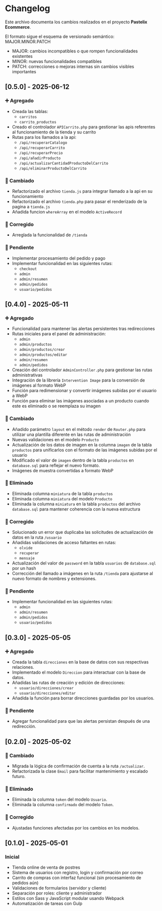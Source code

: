 # Changelog

Este archivo documenta los cambios realizados en el proyecto **Pastelix Ecommerce**.

El formato sigue el esquema de versionado semántico: MAJOR.MINOR.PATCH

- MAJOR: cambios incompatibles o que rompen funcionalidades existentes
- MINOR: nuevas funcionalidades compatibles
- PATCH: correcciones o mejoras internas sin cambios visibles importantes

## [0.5.0] - 2025-06-12 
### ➕ Agregado
- Creada las tablas:
    - `carritos`
    - `carrito_productos`
- Creado el controlador `APICarrito.php` para gestionar las apis referentes al funcionamiento de la tienda y su carrito
- Rutas para los llamados a la api:
    - `/api/recuperarCatalogo`
    - `/api/recuperarCarrito`
    - `/api/recuperarPrecio`
    - `/api/añadirProducto` 
    - `/api/actualizarCantidadProductoDelCarrito` 
    - `/api/eliminarProductoDelCarrito` 

### 🔧 Cambiado
- Refactorizado el archivo `tienda.js` para integrar llamado a la api en su funcionamiento
- Refactorizado el archivo `tienda.php` para pasar el renderizado de la pagina a `tienda.js`
- Añadida funcion `whereArray` en el modelo `ActiveRecord`

### 🐛 Corregido
- Arreglada la funcionalidad de `/tienda`

### 📅 Pendiente
- Implementar procesamiento del pedido y pago
- Implementar funcionalidad en las siguientes rutas:
    - `checkout`
    - `admin`
    - `admin/resumen`
    - `admin/pedidos`
    - `usuario/pedidos`

## [0.4.0] - 2025-05-11 
### ➕ Agregado
- Funcionalidad para mantener las alertas persistentes tras redirecciones
- Rutas iniciales para el panel de administración:
    - `admin`
    - `admin/productos`
    - `admin/productos/crear`
    - `admin/productos/editar`
    - `admin/resumen`
    - `admin/pedidos`
- Creación del controlador `AdminController.php` para gestionar las rutas administrativas
- Integración de la librería `Intervention Image` para la conversión de imágenes al formato WebP
- Función para redimensionar y convertir imágenes subidas por el usuario a WebP
- Función para eliminar las imágenes asociadas a un producto cuando este es eliminado o se reemplaza su imagen

### 🔧 Cambiado
- Añadido parámetro `layout` en el método `render` de `Router.php` para utilizar una plantilla diferente en las rutas de administración
- Nuevas validaciones en el modelo `Producto`
- Actualización de los datos de imagen en la columna `imagen` de la tabla `productos` para unificarlos con el formato de las imágenes subidas por el usuario
- Modificado el valor de `imagen` dentro de la tabla `productos` en `database.sql` para reflejar el nuevo formato.
- Imágenes de muestra convertidas a formato WebP

### 🧹 Eliminado
- Eliminada columna `miniatura` de la tabla `productos`
- Eliminada columna `miniatura` del modelo `Producto`
- Eliminada la columna `miniatura` en la tabla `productos` del archivo `database.sql` para mantener coherencia con la nueva estructura

### 🐛 Corregido
- Solucionado un error que duplicaba las solicitudes de actualización de datos en la ruta `/usuario`
- Añadidas validaciones de acceso faltantes en rutas:
    - `olvide`
    - `recuperar`
    - `mensaje`
- Actualización del valor de `password` en la tabla `usuarios` de `database.sql` por un hash
- Corrección del llamado a imágenes en la ruta `/tienda` para ajustarse al nuevo formato de nombres y extensiones.

### 📅 Pendiente
- Implementar funcionalidad en las siguientes rutas:
    - `admin`
    - `admin/resumen`
    - `admin/pedidos`
    - `usuario/pedidos`

## [0.3.0] - 2025-05-05 
### ➕ Agregado
- Creada la tabla `direcciones` en la base de datos con sus respectivas relaciones.
- Implementado el modelo `Direccion` para interactuar con la base de datos.
- Añadidas las rutas de creación y edición de direcciones:
    - `usuario/direcciones/crear`
    - `usuario/direcciones/editar`
- Añadida la función para borrar direcciones guardadas por los usuarios.

### 📅 Pendiente
- Agregar funcionalidad para que las alertas persistan después de una redirección.

## [0.2.0] - 2025-05-02
### 🔧 Cambiado
- Migrada la lógica de confirmación de cuenta a la ruta `/actualizar`.
- Refactorizada la clase `Email` para facilitar mantenimiento y escalado futuro.

### 🧹 Eliminado
- Eliminada la columna `token` del modelo `Usuario`.
- Eliminada la columna `confirmado` del modelo `Token`.

### 🐛 Corregido
- Ajustadas funciones afectadas por los cambios en los modelos.


## [0.1.0] - 2025-05-01
### Inicial
- Tienda online de venta de postres
- Sistema de usuarios con registro, login y confirmación por correo
- Carrito de compras con interfaz funcional (sin procesamiento de pedidos aún)
- Validaciones de formularios (servidor y cliente)
- Separación por roles: cliente y administrador
- Estilos con Sass y JavaScript modular usando Webpack
- Automatización de tareas con Gulp